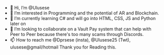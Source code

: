 - 👋 Hi, I’m @Ulusese
- 👀 I’m interested in Programming and the potential of AR and Blockchain. 
- 🌱 I’m currently learning C# and will go into HTML, CSS, JS and Python later on
- 💞️ I’m looking to collaborate on a Vault Pay system that can help with Peer to Peer because there's too many scams through Discords. 
- 📫 How to reach me @Dprsese (insta), @Ulusese25 (Twt), ulusese@gmail/hotmail 
Thank you for Reading this. 

<!---
Ulusese/Ulusese is a ✨ special ✨ repository because its `README.md` (this file) appears on your GitHub profile.
You can click the Preview link to take a look at your changes.
--->
